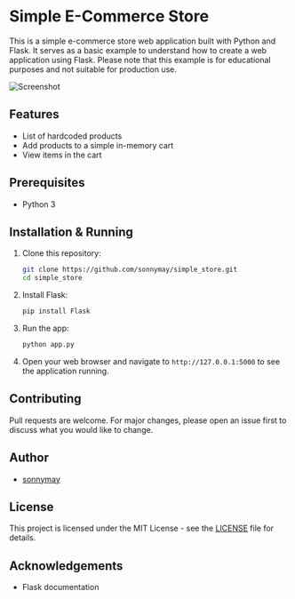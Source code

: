 # Simple E-Commerce Store

This is a simple e-commerce store web application built with Python and Flask. It serves as a basic example to understand how to create a web application using Flask. Please note that this example is for educational purposes and not suitable for production use.

![Screenshot](screenshot.png) 

## Features

- List of hardcoded products
- Add products to a simple in-memory cart
- View items in the cart

## Prerequisites

- Python 3

## Installation & Running

1. Clone this repository:
    ```sh
    git clone https://github.com/sonnymay/simple_store.git
    cd simple_store
    ```

2. Install Flask:
    ```sh
    pip install Flask
    ```

3. Run the app:
    ```sh
    python app.py
    ```

4. Open your web browser and navigate to `http://127.0.0.1:5000` to see the application running.

## Contributing

Pull requests are welcome. For major changes, please open an issue first to discuss what you would like to change.

## Author

- [sonnymay](https://github.com/sonnymay)

## License

This project is licensed under the MIT License - see the [LICENSE](LICENSE) file for details.

## Acknowledgements

- Flask documentation
